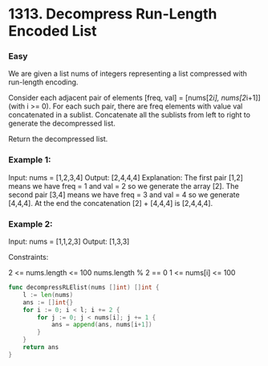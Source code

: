 # 1313. Decompress Run-Length Encoded List

### Easy

We are given a list nums of integers representing a list compressed with run-length encoding.

Consider each adjacent pair of elements [freq, val] = [nums[2*i], nums[2*i+1]] (with i >= 0).  For each such pair, there are freq elements with value val concatenated in a sublist. Concatenate all the sublists from left to right to generate the decompressed list.

Return the decompressed list.

### Example 1:

Input: nums = [1,2,3,4]
Output: [2,4,4,4]
Explanation: The first pair [1,2] means we have freq = 1 and val = 2 so we generate the array [2].
The second pair [3,4] means we have freq = 3 and val = 4 so we generate [4,4,4].
At the end the concatenation [2] + [4,4,4] is [2,4,4,4].

### Example 2:

Input: nums = [1,1,2,3]
Output: [1,3,3]

Constraints:

2 <= nums.length <= 100
nums.length % 2 == 0
1 <= nums[i] <= 100

```go
func decompressRLElist(nums []int) []int {
	l := len(nums)
	ans := []int{}
	for i := 0; i < l; i += 2 {
		for j := 0; j < nums[i]; j += 1 {
			ans = append(ans, nums[i+1])
		}
	}
	return ans
}
```